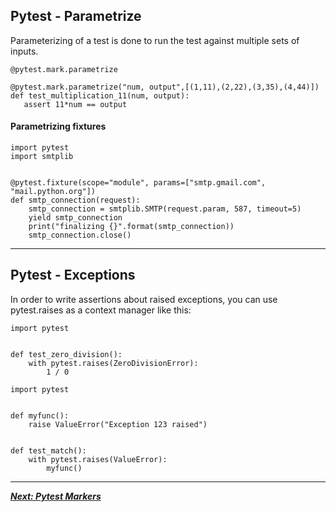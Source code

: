 ## **Pytest - Parametrize**

Parameterizing of a test is done to run the test against multiple sets of inputs.

`@pytest.mark.parametrize`

```
@pytest.mark.parametrize("num, output",[(1,11),(2,22),(3,35),(4,44)])
def test_multiplication_11(num, output):
   assert 11*num == output
```

#### Parametrizing fixtures

```
import pytest
import smtplib


@pytest.fixture(scope="module", params=["smtp.gmail.com", "mail.python.org"])
def smtp_connection(request):
    smtp_connection = smtplib.SMTP(request.param, 587, timeout=5)
    yield smtp_connection
    print("finalizing {}".format(smtp_connection))
    smtp_connection.close()
```

---

## **Pytest - Exceptions**

In order to write assertions about raised exceptions, you can use pytest.raises as a context manager like this:

```
import pytest


def test_zero_division():
    with pytest.raises(ZeroDivisionError):
        1 / 0
```

```
import pytest


def myfunc():
    raise ValueError("Exception 123 raised")


def test_match():
    with pytest.raises(ValueError):
        myfunc()
```

---
***[Next: Pytest Markers](006_pytest_markers.md)***